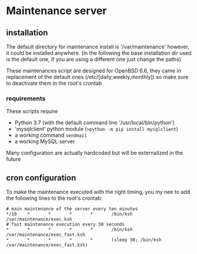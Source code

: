 # Maintenance server #

## installation ##

The default directory for maintenance install is '/var/maintenance' however, it could be installed anywhere. (in the following the base installation dir used is the default one, if you are using a different one just change the paths)

These maintenances script are designed for OpenBSD 6.6, they came in replacement of the default ones (/etc/[daily,weekly,monthly]) so make sure to deactivate them in the root's crontab

### requirements ###

These scripts require 
 * Python 3.7 (with the default command line '/usr/local/bin/python')
 * 'mysqlclient' python module (`>python -m pip install mysqlclient`)
 * a working command `sendmail`
 * a working MySQL server

Many configuration are actually hardcoded but will be externalized in the future

## cron configuration ##

To make the maintenance executed with the right timing, you my nee to add the following lines to the root's crontab:

```
# main maintenance of the server every ten minutes
*/10    *       *       *       *       /bin/ksh /var/maintenance/exec.ksh
# fast maintenance execution every 30 seconds
*       *       *       *       *       /bin/ksh /var/maintenance/exec_fast.ksh
*       *       *       *       *       (sleep 30; /bin/ksh /var/maintenance/exec_fast.ksh)
```
